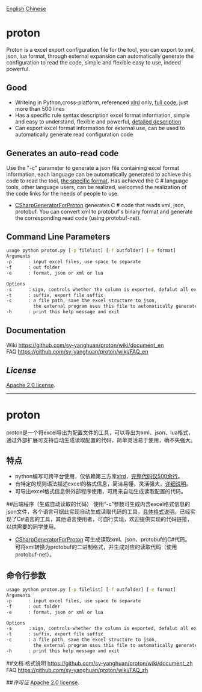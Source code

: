 [English](https://github.com/sy-yanghuan/proton/blob/master/README.md#proton)   [Chinese](https://github.com/sy-yanghuan/proton/blob/master/README.md#proton-1)  
# proton
Proton is a excel export configuration file for the tool, you can export to xml, json, lua format, through external expansion can automatically generate the configuration to read the code, simple and flexible easy to use, indeed powerful.

## Good
- Writeing in Python,cross-platform, referenced [xlrd](http://www.lexicon.net/sjmachin/xlrd.html) only, [full code](https://github.com/sy-yanghuan/proton/blob/master/proton.py), just more than 500 lines  
- Has a specific rule syntax description excel format information, simple and easy to understand, flexible and powerful, [detailed description](https://github.com/sy-yanghuan/proton/wiki/document_en) 
- Can export excel format information for external use, can be used to automatically generate read configuration code

## Generates an auto-read code
Use the "-c" parameter to generate a json file containing excel format information, each language can be automatically generated to achieve this code to read the tool, [the specific format](https://github.com/sy-yanghuan/proton/wiki/scema_en). Has achieved the C # language tools, other language users, can be realized, welcomed the realization of the code links for the needs of people to use.
- [CSharpGeneratorForProton](https://github.com/sy-yanghuan/CSharpGeneratorForProton) generates C # code that reads xml, json, protobuf. You can convert xml to protobuf's binary format and generate the corresponding read code (using protobuf-net).

## Command Line Parameters
```cmd
usage python proton.py [-p filelist] [-f outfolder] [-e format]
Arguments 
-p      : input excel files, use space to separate 
-f      : out folder
-e      : format, json or xml or lua     

Options
-s      ：sign, controls whether the column is exported, defalut all export
-t      : suffix, export file suffix
-c      : a file path, save the excel structure to json, 
          the external program uses this file to automatically generate the read code      
-h      : print this help message and exit
```

## Documentation
Wiki https://github.com/sy-yanghuan/proton/wiki/document_en  
FAQ https://github.com/sy-yanghuan/proton/wiki/FAQ_en

## *License*
[Apache 2.0 license](LICENSE).

_____________________
# proton
proton是一个将excel导出为配置文件的工具，可以导出为xml、json、lua格式，通过外部扩展可支持自动生成读取配置的代码，简单灵活易于使用，确不失强大。
## 特点
- python编写可跨平台使用，仅依赖第三方库[xlrd](http://www.lexicon.net/sjmachin/xlrd.html)，[完整代码仅500余行](https://github.com/sy-yanghuan/proton/blob/master/proton.py)。
- 有特定的规则语法描述excel的格式信息，简洁易懂，灵活强大，[详细说明](https://github.com/sy-yanghuan/proton/wiki/document_zh)。
- 可导出excel格式信息供外部程序使用，可用来自动生成读取配置的代码。

##后端程序（生成自动读取的代码）
使用“-c”参数可生成内含excel格式信息的json文件，各个语言可据此实现自动生成读取代码的工具，[具体格式说明](https://github.com/sy-yanghuan/proton/wiki/scema_zh)。已经实现了C#语言的工具，其他语言使用者，可自行实现，欢迎提供实现的代码链接，以供需要的同学使用。

- [CSharpGeneratorForProton](https://github.com/sy-yanghuan/CSharpGeneratorForProton) 可生成读取xml、json、protobuf的C#代码。 可将xml转换为protobuf的二进制格式，并生成对应的读取代码（使用protobuf-net）。

## 命令行参数
```cmd
usage python proton.py [-p filelist] [-f outfolder] [-e format]
Arguments 
-p      : input excel files, use space to separate 
-f      : out folder
-e      : format, json or xml or lua     

Options
-s      ：sign, controls whether the column is exported, defalut all export
-t      : suffix, export file suffix
-c      : a file path, save the excel structure to json, 
          the external program uses this file to automatically generate the read code      
-h      : print this help message and exit
```
##文档
格式说明 https://github.com/sy-yanghuan/proton/wiki/document_zh  
FAQ https://github.com/sy-yanghuan/proton/wiki/FAQ_zh

##*许可证*
[Apache 2.0 license](LICENSE).


